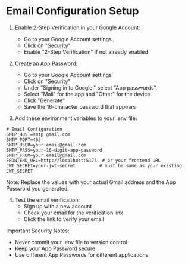 # Email Configuration Setup

1. Enable 2-Step Verification in your Google Account:
   - Go to your Google Account settings
   - Click on "Security"
   - Enable "2-Step Verification" if not already enabled

2. Create an App Password:
   - Go to your Google Account settings
   - Click on "Security"
   - Under "Signing in to Google," select "App passwords"
   - Select "Mail" for the app and "Other" for the device
   - Click "Generate"
   - Save the 16-character password that appears

3. Add these environment variables to your .env file:
```env
# Email Configuration
SMTP_HOST=smtp.gmail.com
SMTP_PORT=465
SMTP_USER=your.email@gmail.com
SMTP_PASS=your-16-digit-app-password
SMTP_FROM=your.email@gmail.com
FRONTEND_URL=http://localhost:5173  # or your frontend URL
JWT_SECRET=your-jwt-secret         # must be same as your existing JWT_SECRET
```

Note: Replace the values with your actual Gmail address and the App Password you generated.

4. Test the email verification:
   - Sign up with a new account
   - Check your email for the verification link
   - Click the link to verify your email

Important Security Notes:
- Never commit your .env file to version control
- Keep your App Password secure
- Use different App Passwords for different applications
